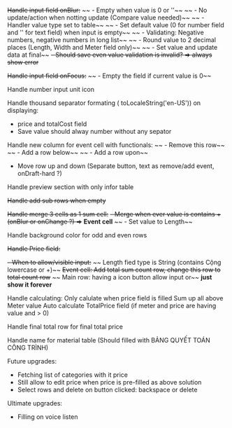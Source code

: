 ~~Handle input field onBlur:~~
~~ - Empty when value is 0 or ''~~
~~ - No update/action when notting update (Compare value needed)~~
~~ - Handler value type set to table~~
~~ - Set default value (0 for number field and '' for text field) when input is empty~~
~~ - Validating: Negative numbers, negative numbers in long list~~
~~ - Round value to 2 decimal places (Length, Width and Meter field only)~~
~~ - Set value and update data at final~~
~~- Should save even value validation is invalid? => always show error~~

~~Handle input field onFocus:~~
~~ - Empty the field if current value is 0~~

Handle number input unit icon

Handle thousand separator formating ( toLocaleString('en-US')) on displaying:

-   price and totalCost field
-   Save value should alway number without any sepator

Handle new column for event cell with functionals:
~~ - Remove this row~~
~~ - Add a row below~~
~~ - Add a row upon~~

-   Move row up and down (Separate button, text as remove/add event, onDraft-hard ?)

Handle preview section with only infor table

~~Handle add sub rows when empty~~

~~Handle merge 3 cells as 1 sum cell:~~
~~- Merge when ever value is contains + (onBlur or onChange ?) =>~~ **Event cell**
~~ - Set value to Length~~

Handle background color for odd and even rows

~~Handle Price field:~~

~~- When to allow/visible input:~~
~~ Length fied type is String (contains Cộng lowercase or +)~~
~~Event cell: Add total sum count row, change this row to total count row~~
~~ Main row: having a icon button allow input or~~ **just show it forever**

Handle calculating:
Only calulate when price field is filled
Sum up all above Meter value
Auto calculate TotalPrice field (if meter and price are having value and > 0)

Handle final total row for final total price

Handle name for material table (Should filled with BẢNG QUYẾT TOÁN CÔNG TRÌNH)

Future upgrades:

-   Fetching list of categories with it price
-   Still allow to edit price when price is pre-filled as above solution
-   Select rows and delete on button clicked: backspace or delete

Ultimate upgrades:

-   Filling on voice listen

